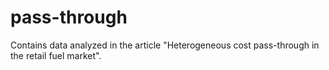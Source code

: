 # pass-through
Contains data analyzed in the article "Heterogeneous cost pass-through in the retail fuel market". 
